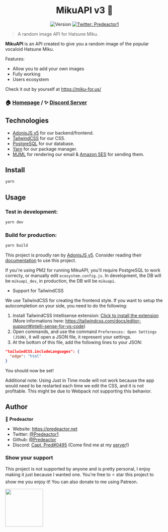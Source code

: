 <h1 align="center">MikuAPI v3 💙</h1>
<p align="center">
  <img alt="Version" src="https://img.shields.io/badge/version-3.0.0-blue.svg?cacheSeconds=2592000" />
  <a href="https://twitter.com/Predeactor1" target="_blank">
    <img alt="Twitter: Predeactor1" src="https://img.shields.io/twitter/follow/Predeactor1.svg?style=social" />
  </a>
  <!-- TODO: When actions are setup, remove comments here -->
  <!-- <a href="https://github.com/Predeactor/MikuAPI/actions/workflows/build-app.yml"> 
    <img alt="Build status of main branch" src="https://github.com/MikuAPI/api/actions/workflows/build-app.yml/badge.svg?branch=main" />
  </a> -->
</p>

> A random image API for Hatsune Miku.

**MikuAPI** is an API created to give you a random image of the popular vocaloid Hatsune Miku.

Features:

- Allow you to add your own images
- Fully working
- Users ecosystem

Check it out by yourself at https://miku-for.us/

### 🏠 [Homepage](https://miku-for.us) / ✨ [Discord Server](https://discord.gg/puur8kPUH3)

## Technologies

- [AdonisJS v5](https://adonisjs.com) for our backend/frontend.
- [TailwindCSS](https://tailwindcss.com) for our CSS.
- [PostgreSQL](https://www.postgresql.org) for our database.
- [Yarn](https://yarnpkg.com) for our package manager.
- [MJML](https://mjml.io) for rendering our email & [Amazon SES](https://aws.amazon.com/) for sending them.

## Install

```sh
yarn
```

## Usage

### Test in development:

```sh
yarn dev
```

### Build for production:

```sh
yarn build
```

This project is proudly ran by [AdonisJS v5](https://adonisjs.com). Consider reading their [documentation](https://docs.adonisjs.com/) to use this project.

If you're using PM2 for running MikuAPI, you'll require PostgreSQL to work correcty, or manually edit `ecosystem.config.js`.
In development, the DB will be `mikuapi_dev`, in production, the DB will be `mikuapi`.

- Support for TailwindCSS

We use TailwindCSS for creating the frontend style. If you want to setup the autocompletion on your side, you need to do the following:

1. Install TailwindCSS Intellisense extension: <a href="vscode:extension/bradlc.vscode-tailwindcss">Click to install the extension</a> (More informations here: https://tailwindcss.com/docs/editor-support#intelli-sense-for-vs-code)
2. Open commands, and use the command `Preferences: Open Settings (JSON)`, it will open a JSON file, it represent your settings.
3. At the bottom of this file, add the following lines to your JSON:

```json
"tailwindCSS.includeLanguages": {
  "edge": "html"
}
```

You should now be set!

Additional note: Using Just in Time mode will not work because the app would need to be restarted each time we edit the CSS, and it is not profitable. This might be due to Webpack not supporting this behavior.

## Author

🔨 **Predeactor**

- Website: https://predeactor.net
- Twitter: [@Predeactor1](https://twitter.com/Predeactor1)
- Github: [@Predeactor](https://github.com/Predeactor)
- Discord: [Capt. Pred#0495](https://discord.com/users/669223041322057769) (Come find me at my [server](https://discord.gg/aPVupKAxxP)!)

### Show your support

This project is not supported by anyone and is pretty personal, I enjoy making it just because I wanted one. You're free to ⭐ star this project to show me you enjoy it! You can also donate to me using Patreon.

<a href="https://www.patreon.com/predeactor">
  <img src="https://c5.patreon.com/external/logo/become_a_patron_button@2x.png" width="120">
</a>
